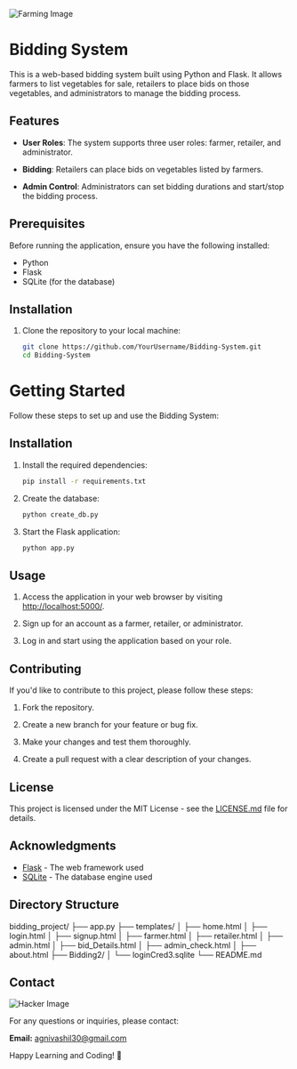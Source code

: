 ![Farming Image](https://dynamics.folio3.com/blog/wp-content/uploads/2021/07/shutterstock_1927630643.jpg)


# Bidding System

This is a web-based bidding system built using Python and Flask. It allows farmers to list vegetables for sale, retailers to place bids on those vegetables, and administrators to manage the bidding process.

## Features

- **User Roles**: The system supports three user roles: farmer, retailer, and administrator.

- **Bidding**: Retailers can place bids on vegetables listed by farmers.

- **Admin Control**: Administrators can set bidding durations and start/stop the bidding process.

## Prerequisites

Before running the application, ensure you have the following installed:

- Python
- Flask
- SQLite (for the database)

## Installation

1. Clone the repository to your local machine:

   ```bash
   git clone https://github.com/YourUsername/Bidding-System.git
   cd Bidding-System


# Getting Started

Follow these steps to set up and use the Bidding System:

## Installation

1. Install the required dependencies:

    ```bash
    pip install -r requirements.txt
    ```

2. Create the database:

    ```bash
    python create_db.py
    ```

3. Start the Flask application:

    ```bash
    python app.py
    ```

## Usage

1. Access the application in your web browser by visiting [http://localhost:5000/](http://localhost:5000/).

2. Sign up for an account as a farmer, retailer, or administrator.

3. Log in and start using the application based on your role.

## Contributing

If you'd like to contribute to this project, please follow these steps:

1. Fork the repository.

2. Create a new branch for your feature or bug fix.

3. Make your changes and test them thoroughly.

4. Create a pull request with a clear description of your changes.

## License

This project is licensed under the MIT License - see the [LICENSE.md](LICENSE.md) file for details.

## Acknowledgments

- [Flask](https://flask.palletsprojects.com/en/2.1.x/) - The web framework used
- [SQLite](https://www.sqlite.org/index.html) - The database engine used

## Directory Structure
bidding_project/
├── app.py
├── templates/
│   ├── home.html
│   ├── login.html
│   ├── signup.html
│   ├── farmer.html
│   ├── retailer.html
│   ├── admin.html
│   ├── bid_Details.html
│   ├── admin_check.html
│   ├── about.html
├── Bidding2/
│   └── loginCred3.sqlite
└── README.md


## Contact

![Hacker Image](https://img.freepik.com/free-vector/hacker-operating-laptop-cartoon-icon-illustration-technology-icon-concept-isolated-flat-cartoon-style_138676-2387.jpg?w=360)

For any questions or inquiries, please contact:

**Email:** [agnivashil30@gmail.com](mailto:agnivashil30@gmail.com)

Happy Learning and Coding! 🚀

